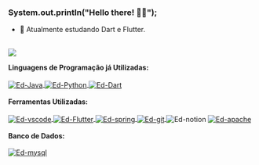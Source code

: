 ### System.out.println("Hello there! 🖖🏾");

- 🧠 Atualmente estudando Dart e Flutter.
<br>

<div align="left">
  <a href="https://github.com/edclydson">
  <img  src="https://github-readme-stats.vercel.app/api/top-langs/?username=Edclydson&layout=compact&langs_count=8&theme=dark&locale=pt-br"/>
  </a>
</div>

<b>Linguagens de Programação já Utilizadas:</b>
<br>
<br>
<a href="https://www.oracle.com/br/java/" target="_blank">
  <img align="center" alt="Ed-Java" src="https://img.shields.io/badge/Java-db4760?style=for-the-badge&logo=java&logoColor=white">
</a>
<a href="https://www.python.org/" target="_blank"> 
  <img align="center" alt="Ed-Python" src="https://img.shields.io/badge/Python-ffbc23?style=for-the-badge&logo=python&logoColor=blue">
</a>
<a href="https://dart.dev/" target="_blank">
  <img align="center" alt="Ed-Dart" src="https://img.shields.io/badge/Dart-2a356a?style=for-the-badge&logo=dart&logoColor=239aff">
</a>
<br><br>
<b>Ferramentas Utilizadas:</b> <br><br>
<a href="https://code.visualstudio.com/" target="_blank">
  <img align="center" alt="Ed-vscode" src="https://img.shields.io/badge/Visual_Studio_Code-0078D4?style=for-the-badge&logo=visual%20studio%20code&logoColor=white">
</a>
<a href="https://flutter.dev/" target="_blank">
  <img align="center" alt="Ed-Flutter" src="https://img.shields.io/badge/Flutter-239aff?style=for-the-badge&logo=flutter&logoColor=white">
</a>
<a href="https://spring.io/" target="_blank">
  <img align="center" alt="Ed-spring" src="https://img.shields.io/badge/spring-boot?style=for-the-badge&logo=spring&logoColor=white">
</a>
<a href="https://git-scm.com/" target="_blank">
  <img align="center" alt="Ed-git" src="https://img.shields.io/badge/Git-F05032?style=for-the-badge&logo=git&logoColor=white">
</a>
<a>
  <img align="center" alt="Ed-notion" src="https://img.shields.io/badge/notion-ffffff?style=for-the-badge&logo=notion&logoColor=black">
</a>
<a href="https://apache.org/" target="_blank">
  <img align="center" alt="Ed-apache" src="https://img.shields.io/badge/Apache-D22128?style=for-the-badge&logo=Apache&logoColor=white">
</a>
<br><br>
<b>Banco de Dados:</b> <br><br>
<a href="https://mysql.com/" target="_blank">
  <img align="center" alt="Ed-mysql" src="https://img.shields.io/badge/MySQL-005C84?style=for-the-badge&logo=mysql&logoColor=white">
</a>
##

